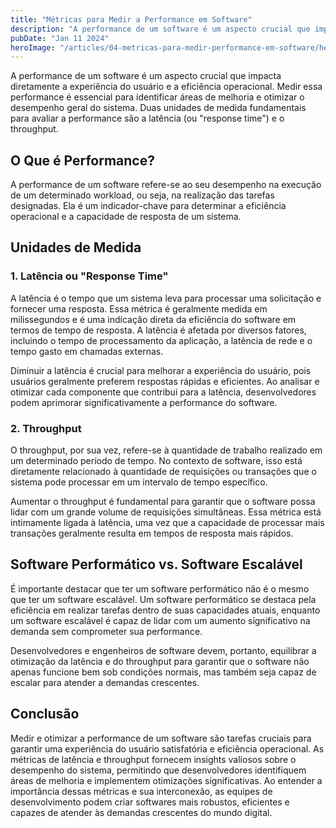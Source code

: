 ```yaml
---
title: "Métricas para Medir a Performance em Software"
description: "A performance de um software é um aspecto crucial que impacta diretamente a experiência do usuário e a eficiência operacional."
pubDate: "Jan 11 2024"
heroImage: "/articles/04-metricas-para-medir-performance-em-software/hero.png"
---
```


A performance de um software é um aspecto crucial que impacta diretamente a experiência do usuário e a eficiência operacional. Medir essa performance é essencial para identificar áreas de melhoria e otimizar o desempenho geral do sistema. Duas unidades de medida fundamentais para avaliar a performance são a latência (ou "response time") e o throughput.

## O Que é Performance?
A performance de um software refere-se ao seu desempenho na execução de um determinado workload, ou seja, na realização das tarefas designadas. Ela é um indicador-chave para determinar a eficiência operacional e a capacidade de resposta de um sistema.

## Unidades de Medida
### 1. Latência ou "Response Time"
A latência é o tempo que um sistema leva para processar uma solicitação e fornecer uma resposta. Essa métrica é geralmente medida em milissegundos e é uma indicação direta da eficiência do software em termos de tempo de resposta. A latência é afetada por diversos fatores, incluindo o tempo de processamento da aplicação, a latência de rede e o tempo gasto em chamadas externas.

Diminuir a latência é crucial para melhorar a experiência do usuário, pois usuários geralmente preferem respostas rápidas e eficientes. Ao analisar e otimizar cada componente que contribui para a latência, desenvolvedores podem aprimorar significativamente a performance do software.

### 2. Throughput
O throughput, por sua vez, refere-se à quantidade de trabalho realizado em um determinado período de tempo. No contexto de software, isso está diretamente relacionado à quantidade de requisições ou transações que o sistema pode processar em um intervalo de tempo específico.

Aumentar o throughput é fundamental para garantir que o software possa lidar com um grande volume de requisições simultâneas. Essa métrica está intimamente ligada à latência, uma vez que a capacidade de processar mais transações geralmente resulta em tempos de resposta mais rápidos.

## Software Performático vs. Software Escalável
É importante destacar que ter um software performático não é o mesmo que ter um software escalável. Um software performático se destaca pela eficiência em realizar tarefas dentro de suas capacidades atuais, enquanto um software escalável é capaz de lidar com um aumento significativo na demanda sem comprometer sua performance.

Desenvolvedores e engenheiros de software devem, portanto, equilibrar a otimização da latência e do throughput para garantir que o software não apenas funcione bem sob condições normais, mas também seja capaz de escalar para atender a demandas crescentes.

## Conclusão
Medir e otimizar a performance de um software são tarefas cruciais para garantir uma experiência do usuário satisfatória e eficiência operacional. As métricas de latência e throughput fornecem insights valiosos sobre o desempenho do sistema, permitindo que desenvolvedores identifiquem áreas de melhoria e implementem otimizações significativas. Ao entender a importância dessas métricas e sua interconexão, as equipes de desenvolvimento podem criar softwares mais robustos, eficientes e capazes de atender às demandas crescentes do mundo digital.




